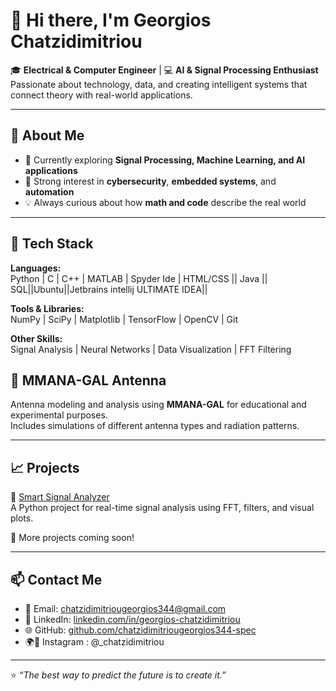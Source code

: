 # 👋 Hi there, I'm Georgios Chatzidimitriou

🎓 **Electrical & Computer Engineer** | 💻 **AI & Signal Processing Enthusiast**  
Passionate about technology, data, and creating intelligent systems that connect theory with real-world applications.

---

## 🚀 About Me
- 🔬 Currently exploring **Signal Processing, Machine Learning, and AI applications**
- 🧠 Strong interest in **cybersecurity**, **embedded systems**, and **automation**
- 💡 Always curious about how **math and code** describe the real world


---

## 🧰 Tech Stack

**Languages:**  
Python | C | C++ | MATLAB | Spyder Ide | HTML/CSS || Java || SQL||Ubuntu||Jetbrains intellij ULTIMATE IDEA||

**Tools & Libraries:**  
NumPy | SciPy | Matplotlib | TensorFlow | OpenCV | Git  

**Other Skills:**  
Signal Analysis | Neural Networks | Data Visualization | FFT Filtering
## 📡 MMANA-GAL Antenna

Antenna modeling and analysis using **MMANA-GAL** for educational and experimental purposes.  
Includes simulations of different antenna types and radiation patterns.  


---

## 📈 Projects

🔹 [Smart Signal Analyzer](https://github.com/chatzidimitriougeorgios344-spec/smart-signal-analyzer)  
A Python project for real-time signal analysis using FFT, filters, and visual plots.

🔹 More projects coming soon!

---

## 📫 Contact Me
- 📧 Email: [chatzidimitriougeorgios344@gmail.com](mailto:chatzidimitriougeorgios344@gmail.com)
- 💼 LinkedIn: [linkedin.com/in/georgios-chatzidimitriou](#)  
- 🌐 GitHub: [github.com/chatzidimitriougeorgios344-spec](https://github.com/chatzidimitriougeorgios344-spec)
- 🌍📲 Instagram : @_chatzidimitriou

---

⭐ *“The best way to predict the future is to create it.”*
